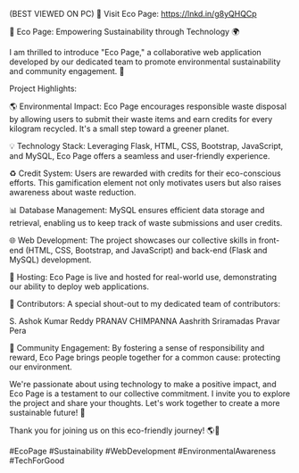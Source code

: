 (BEST VIEWED ON PC)
🔗 Visit Eco Page: https://lnkd.in/g8yQHQCp


🌱 Eco Page: Empowering Sustainability through Technology 🌍

I am thrilled to introduce "Eco Page," a collaborative web application developed by our dedicated team to promote environmental sustainability and community engagement. 🌿

Project Highlights:

🌎 Environmental Impact: Eco Page encourages responsible waste disposal by allowing users to submit their waste items and earn credits for every kilogram recycled. It's a small step toward a greener planet.

💡 Technology Stack: Leveraging Flask, HTML, CSS, Bootstrap, JavaScript, and MySQL, Eco Page offers a seamless and user-friendly experience.

♻️ Credit System: Users are rewarded with credits for their eco-conscious efforts. This gamification element not only motivates users but also raises awareness about waste reduction.

📊 Database Management: MySQL ensures efficient data storage and retrieval, enabling us to keep track of waste submissions and user credits.

🌐 Web Development: The project showcases our collective skills in front-end (HTML, CSS, Bootstrap, and JavaScript) and back-end (Flask and MySQL) development.

🚀 Hosting: Eco Page is live and hosted for real-world use, demonstrating our ability to deploy web applications.

🙌 Contributors: A special shout-out to my dedicated team of contributors:

S. Ashok Kumar Reddy
PRANAV CHIMPANNA
Aashrith Sriramadas
Pravar Pera

📢 Community Engagement: By fostering a sense of responsibility and reward, Eco Page brings people together for a common cause: protecting our environment.

We're passionate about using technology to make a positive impact, and Eco Page is a testament to our collective commitment. I invite you to explore the project and share your thoughts. Let's work together to create a more sustainable future! 🌟


Thank you for joining us on this eco-friendly journey! 🌎🌿

#EcoPage #Sustainability #WebDevelopment #EnvironmentalAwareness #TechForGood
